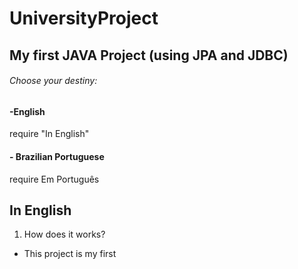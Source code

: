 # UniversityProject
## My first JAVA Project (using JPA and JDBC)

###### Choose your destiny:

#### -English
require "In English"

#### - Brazilian Portuguese
require Em Português





## In English

1. How does it works?
  * This project is my first 
